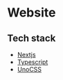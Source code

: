 # Website

## Tech stack 
- [Nextjs](https://github.com/vercel/next.js)
- [Typescript](https://github.com/microsoft/TypeScript)
- [UnoCSS](https://github.com/unocss/unocss)